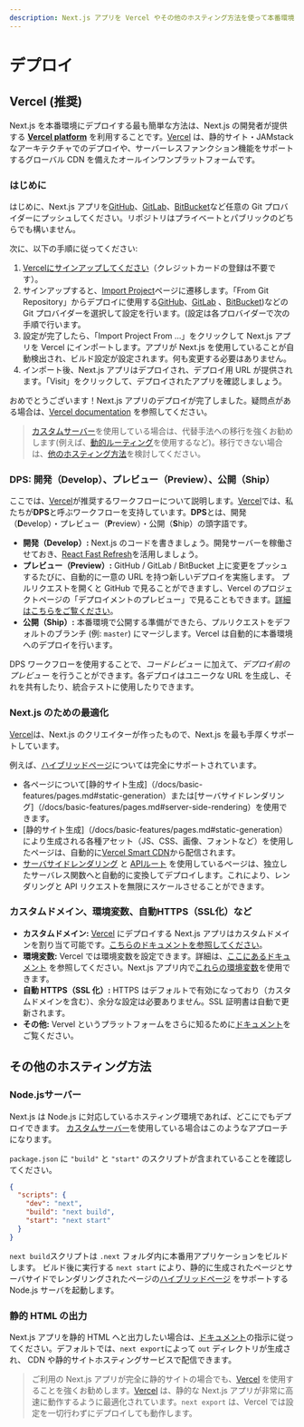 ```yaml
---
description: Next.js アプリを Vercel やその他のホスティング方法を使って本番環境にデプロイします。
---
```


# デプロイ

## Vercel (推奨)

Next.js を本番環境にデプロイする最も簡単な方法は、Next.js の開発者が提供する **[Vercel platform](https://vercel.com)** を利用することです。[Vercel](https://vercel.com) は、静的サイト・JAMstack なアーキテクチャでのデプロイや、サーバーレスファンクション機能をサポートするグローバル CDN を備えたオールインワンプラットフォームです。

### はじめに

はじめに、Next.js アプリを[GitHub](http://github.com/)、[GitLab](https://gitlab.com/)、[BitBucket](https://bitbucket.org/)など任意の Git プロバイダーにプッシュしてください。リポジトリはプライベートとパブリックのどちらでも構いません。

次に、以下の手順に従ってください:

1. [Vercelにサインアップしてください](https://vercel.com/signup)（クレジットカードの登録は不要です）。
2. サインアップすると、[Import Project](https://vercel.com/import)ページに遷移します。「From Git Repository」からデプロイに使用する[GitHub](https://vercel.com/docs/v2/git-integrations/vercel-for-github)、[GitLab](https://vercel.com/docs/v2/git-integrations/vercel-for-gitlab) 、[BitBucket](https://vercel.com/docs/v2/git-integrations/vercel-for-bitbucket))などの Git プロバイダーを選択して設定を行います。(設定は各プロバイダーで次の手順で行います。
3. 設定が完了したら、「Import Project From ...」をクリックして Next.js アプリを Vercel にインポートします。アプリが Next.js を使用していることが自動検出され、ビルド設定が設定されます。何も変更する必要はありません。
4. インポート後、Next.js アプリはデプロイされ、デプロイ用 URL が提供されます。「Visit」をクリックして、デプロイされたアプリを確認しましょう。

おめでとうございます！Next.js アプリのデプロイが完了しました。疑問点がある場合は、[Vercel documentation](https://vercel.com/docs) を参照してください。

> [カスタムサーバー](/docs/advanced-features/custom-server.md)を使用している場合は、代替手法への移行を強くお勧めします(例えば、[動的ルーティング](/docs/routing/dynamic-routes.md)を使用するなど)。移行できない場合は、[他のホスティング方法](#other-hosting-options)を検討してください。

### DPS: 開発（Develop）、プレビュー（Preview）、公開（Ship）

ここでは、[Vercel](https://vercel.com)が推奨するワークフローについて説明します。[Vercel](https://vercel.com)では、私たちが**DPS**と呼ぶワークフローを支持しています。**DPS**とは、開発（**D**evelop）・プレビュー（**P**review）・公開（**S**hip）の頭字語です。

- **開発（Develop）:** Next.js のコードを書きましょう。開発サーバーを稼働させておき、[React Fast Refresh](https://nextjs.org/blog/next-9-4#fast-refresh)を活用しましょう。
- **プレビュー（Preview）:** GitHub / GitLab / BitBucket 上に変更をプッシュするたびに、自動的に一意の URL を持つ新しいデプロイを実施します。
プルリクエストを開くと GitHub で見ることができますし、Vercel のプロジェクトページの「デプロイメントのプレビュー」で見ることもできます。[詳細はこちらをご覧ください](https://vercel.com/features/deployment-previews)。
- **公開（Ship）:** 本番環境で公開する準備ができたら、プルリクエストをデフォルトのブランチ (例: `master`) にマージします。Vercel  は自動的に本番環境へのデプロイを行います。

DPS ワークフローを使用することで、_コードレビュー_ に加えて、_デプロイ前のプレビュー_ を行うことができます。各デプロイはユニークな URL を生成し、それを共有したり、統合テストに使用したりできます。

### Next.js のための最適化

[Vercel](https://vercel.com)は、Next.js のクリエイターが作ったもので、Next.js を最も手厚くサポートしています。

例えば、[ハイブリッドページ](/docs/basic-features/pages.md)については完全にサポートされています。

- 各ページについて[静的サイト生成]（/docs/basic-features/pages.md#static-generation）または[サーバサイドレンダリング]（/docs/basic-features/pages.md#server-side-rendering）を使用できます。
- [静的サイト生成]（/docs/basic-features/pages.md#static-generation）により生成される各種アセット（JS、CSS、画像、フォントなど）を使用したページは、自動的に[Vercel Smart CDN](https://vercel.com/smart-cdn)から配信されます。
- [サーバサイドレンダリング](/docs/basic-features/pages.md#server-side-rendering) と [APIルート](/docs/api-routes/introduction.md) を使用しているページは、独立したサーバレス関数へと自動的に変換してデプロイします。これにより、レンダリングと API リクエストを無限にスケールさせることができます。

### カスタムドメイン、環境変数、自動HTTPS（SSL化）など

- **カスタムドメイン:** [Vercel](https://vercel.com) にデプロイする Next.js アプリはカスタムドメインを割り当て可能です。[こちらのドキュメントを参照してください](https://vercel.com/docs/v2/custom-domains)。
- **環境変数:** Vercel では環境変数を設定できます。詳細は、[ここにあるドキュメント](https://vercel.com/docs/v2/build-step#using-environment-variables-and-secrets) を参照してください。Next.js アプリ内で[これらの環境変数](/docs/api-reference/next.config.js/environment-variables.md)を使用できます。
- **自動 HTTPS（SSL 化）:** HTTPS はデフォルトで有効になっており（カスタムドメインを含む）、余分な設定は必要ありません。SSL 証明書は自動で更新されます。
- **その他:** Vervel というプラットフォームをさらに知るために[ドキュメント](https://vercel.com/docs)をご覧ください。

## その他のホスティング方法

### Node.jsサーバー

Next.js は Node.js に対応しているホスティング環境であれば、どこにでもデプロイできます。
[カスタムサーバー](/docs/advanced-features/custom-server.md)を使用している場合はこのようなアプローチになります。

`package.json` に `"build"` と `"start"` のスクリプトが含まれていることを確認してください。

```json
{
  "scripts": {
    "dev": "next",
    "build": "next build",
    "start": "next start"
  }
}
```

`next build`スクリプトは `.next` フォルダ内に本番用アプリケーションをビルドします。
ビルド後に実行する `next start` により、静的に生成されたページとサーバサイドでレンダリングされたページの[ハイブリッドページ](/docs/basic-features/pages.md) をサポートする Node.js サーバを起動します。

### 静的 HTML の出力

Next.js アプリを静的 HTML へと出力したい場合は、[ドキュメント](/docs/advanced-features/static-html-export.md)の指示に従ってください。デフォルトでは、`next export`によって `out` ディレクトリが生成され、 CDN や静的サイトホスティングサービスで配信できます。

> ご利用の Next.js アプリが完全に静的サイトの場合でも、[Vercel](https://vercel.com/) を使用することを強くお勧めします。[Vercel](https://vercel.com/) は、静的な Next.js アプリが非常に高速に動作するように最適化されています。`next export` は、Vercel では設定を一切行わずにデプロイしても動作します。
